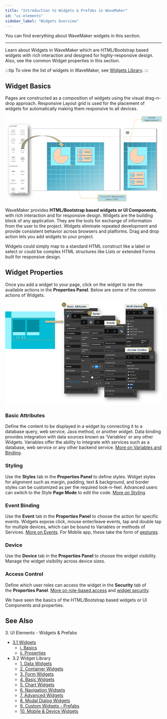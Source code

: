 ```yaml
---
title: "Introduction to Widgets & Prefabs in WaveMaker"
id: "ui-elements"
sidebar_label: "Widgets Overview"
---
```

You can find everything about WaveMaker widgets in this section. 

---

Learn about Widgets in WaveMaker which are HTML/Bootstrap based widgets with rich interaction and designed for highly-responsive design. Also, see the common Widget properties in this section.

:::tip
To view the list of widgets in WaveMaker, see [Widgets Library](widget-library.md).
:::

## Widget Basics

Pages are constructed as a composition of widgets using the visual drag-n-drop approach. Responsive Layout grid is used for the placement of widgets for automatically making them responsive to all devices.

[![](/learn/assets/widget_concept.png)](/learn/assets/widget_concept.png)

WaveMaker provides **HTML/Bootstrap based widgets or UI Components**, with rich interaction and for responsive design. Widgets are the building block of any application. They are the tools for exchange of information from the user to the project. Widgets eliminate repeated development and provide consistent behavior across browsers and platforms. Drag and drop action lets you add widgets to your project.

Widgets could simply map to a standard HTML construct like a label or select or could be complex HTML structures like Lists or extended Forms built for responsive design.

## Widget Properties

Once you add a widget to your page, click on the widget to see the available actions in the **Properties Panel**. Below are some of the common actions of Widgets.

[![](/learn/assets/widget_props.png)](/learn/assets/widget_props.png)

### Basic Attributes
Define the content to be displayed in a widget by connecting it to a database query, web service, Java method, or another widget. Data binding provides integration with data sources known as ‘Variables’ or any other Widgets. Variables offer the ability to integrate with services such as a database, web service or any other backend service. [More on Variables and Binding](/learn/app-development/variables/data-integration/).

### Styling
Use the **Styles** tab in the **Properties Panel** to define styles. Widget styles for alignment such as margin, padding, text & background, and border styles can be customized as per the required look-n-feel. Advanced users can switch to the Style **Page Mode** to edit the code. [More on Styling](/learn/app-development/ui-design/page-artefacts/#page-style "Markup, Scripting and Styles").

### Event Binding
Use the **Event** tab in the **Properties Panel** to choose the action for specific events. Widgets expose click, mouse enter/leave events, tap and double tap for multiple devices, which can be bound to Variables or methods of Services. [More on Events](/learn/responsive-web/web-ui-design/#events "Events and navigation"). For Mobile app, these take the form of [gestures](/learn/hybrid-mobile/mobile-page-concepts/#page-transitions-gestures).

### Device
Use the **Device** tab in the **Properties Panel** to choose the widget visibility. Manage the widget visibility across device sizes.

### Access Control
Define which user roles can access the widget in the **Security** tab of the **Properties Panel**. [More on role-based access](/learn/app-development/app-security/access-levels-permissions/ "Role-based Access Control") and [widget security](/learn/app-development/app-security/access-levels-permissions/#role-based-access).

We have seen the basics of the HTML/Bootstrap based widgets or UI Components and properties.

## See Also

3\. UI Elements - Widgets & Prefabs

- [3.1 Widgets](#)
    - [i. Basics](#widget-basics)
    - [ii. Properties](#widget-properties)
- 3.2 Widget Library
    - [1\. Data Widgets](/learn/app-development/widgets/widget-library/#data-live)
    - [2\. Container Widgets](/learn/app-development/widgets/widget-library/#container)
    - [3\. Form Widgets](/learn/app-development/widgets/widget-library/#form)
    - [4\. Basic Widgets](/learn/app-development/widgets/widget-library/#basic)
    - [5\. Chart Widgets](/learn/app-development/widgets/widget-library/#chart)
    - [6\. Navigation Widgets](/learn/app-development/widgets/widget-library/#nav-widgets)
    - [7\. Advanced Widgets](/learn/app-development/widgets/widget-library/#advanced)
    - [8\. Modal Dialog Widgets](/learn/app-development/widgets/widget-library/#dialog)
    - [9\. Custom Widgets - Prefabs](/learn/app-development/widgets/widget-library/#prefabs)
    - [10\. Mobile & Device Widgets](/learn/app-development/widgets/widget-library/#mobile)
